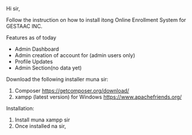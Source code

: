 Hi sir,

Follow the instruction on how to install itong Online Enrollment System for GESTAAC INC.

Features as of today
- Admin Dashboard
- Admin creation of account for (admin users only)
- Profile Updates
- Admin Section(no data yet)

Download the following installer muna sir:

1. Composer https://getcomposer.org/download/
2. xampp (latest version) for Windows https://www.apachefriends.org/

Installation:
1. Install muna xampp sir
2. Once installed na sir, 

